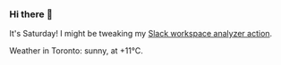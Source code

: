 ### Hi there :wave:

It's Saturday! I might be tweaking my [Slack workspace analyzer action](https://github.com/bewuethr/slack-analyzer).

Weather in Toronto: sunny, at +11°C.
